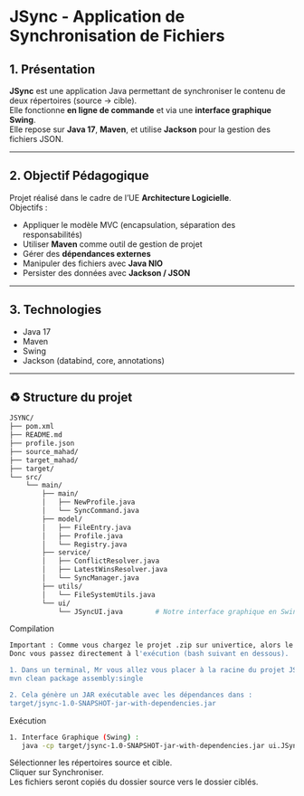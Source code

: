 # JSync - Application de Synchronisation de Fichiers

## 1. Présentation
**JSync** est une application Java permettant de synchroniser le contenu de deux répertoires (source → cible).  
Elle fonctionne **en ligne de commande** et via une **interface graphique Swing**.  
Elle repose sur **Java 17**, **Maven**, et utilise **Jackson** pour la gestion des fichiers JSON.

---

## 2. Objectif Pédagogique
Projet réalisé dans le cadre de l’UE **Architecture Logicielle**.  
Objectifs :
- Appliquer le modèle MVC (encapsulation, séparation des responsabilités)
- Utiliser **Maven** comme outil de gestion de projet
- Gérer des **dépendances externes**
- Manipuler des fichiers avec **Java NIO**
- Persister des données avec **Jackson / JSON**

---

## 3. Technologies
- Java 17
- Maven
- Swing
- Jackson (databind, core, annotations)

---

## ♻️ Structure du projet
```bash
JSYNC/
├── pom.xml                      
├── README.md                    
├── profile.json                 
├── source_mahad/                
├── target_mahad/                
├── target/                      
└── src/
    └── main/
        ├── main/
        │   ├── NewProfile.java     
        │   └── SyncCommand.java    
        ├── model/
        │   ├── FileEntry.java
        │   ├── Profile.java
        │   └── Registry.java
        ├── service/
        │   ├── ConflictResolver.java
        │   ├── LatestWinsResolver.java
        │   └── SyncManager.java
        ├── utils/
        │   └── FileSystemUtils.java
        └── ui/
            └── JSyncUI.java        # Notre interface graphique en Swing

```

Compilation
```bash
Important : Comme vous chargez le projet .zip sur univertice, alors le JAR exécutable est déjà présent. 
Donc vous passez directement à l'exécution (bash suivant en dessous).

1. Dans un terminal, Mr vous allez vous placer à la racine du projet JSYNC puis exécutez :
mvn clean package assembly:single

2. Cela génère un JAR exécutable avec les dépendances dans :
target/jsync-1.0-SNAPSHOT-jar-with-dependencies.jar

```

Exécution
```bash
1. Interface Graphique (Swing) :
   java -cp target/jsync-1.0-SNAPSHOT-jar-with-dependencies.jar ui.JSyncUI
   ```
Sélectionner les répertoires source et cible.   
Cliquer sur Synchroniser.   
Les fichiers seront copiés du dossier source vers le dossier ciblés.